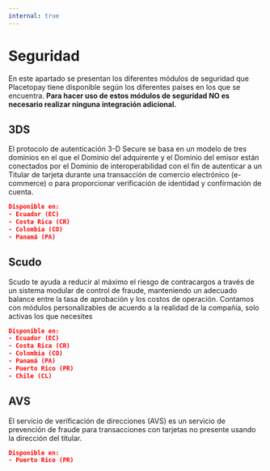 ```yaml
---
internal: true
---
```


# Seguridad

En este apartado se presentan los diferentes módulos de seguridad que Placetopay tiene disponible según los diferentes países en los que se encuentra. **Para hacer uso de estos módulos de seguridad NO es necesario realizar ninguna integración adicional.**

## 3DS

El protocolo de autenticación 3-D Secure se basa en un modelo de tres dominios en el que el Dominio del adquirente y el Dominio del emisor están conectados por el Dominio de interoperabilidad con el fin de autenticar a un Titular de tarjeta durante una transacción de comercio electrónico (e-commerce) o para proporcionar verificación de identidad y confirmación de cuenta.

```json
Disponible en:
- Ecuador (EC)
- Costa Rica (CR)
- Colombia (CO)
- Panamá (PA)
```

## Scudo

Scudo te ayuda a reducir al máximo el riesgo de contracargos a través de un sistema modular de control de fraude, manteniendo un adecuado balance entre la tasa de aprobación y los costos de operación.
Contamos con módulos personalizables de acuerdo a la realidad de la compañía, solo activas los que necesites

```json
Disponible en:
- Ecuador (EC)
- Costa Rica (CR)
- Colombia (CO)
- Panamá (PA)
- Puerto Rico (PR)
- Chile (CL)
```

## AVS

El servicio de verificación de direcciones (AVS) es un servicio de prevención de fraude para transacciones con tarjetas no presente usando la dirección del titular.

```json
Disponible en:
- Puerto Rico (PR)
```
